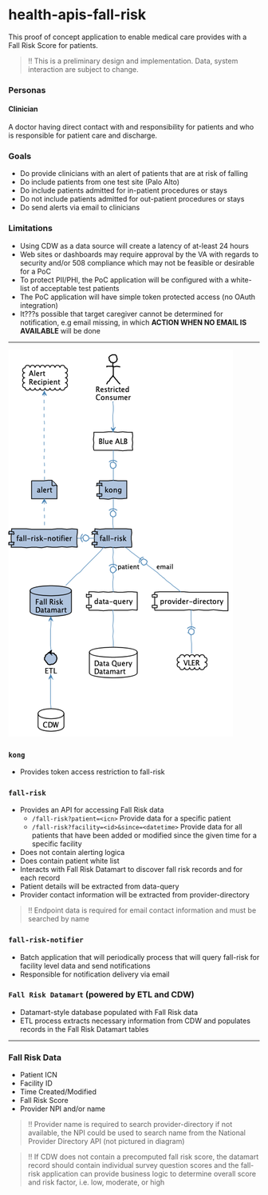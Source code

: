 # health-apis-fall-risk

This proof of concept application to enable medical care provides with a Fall Risk Score for patients.

> !! This is a preliminary design and implementation. Data, system interaction are subject to change.


### Personas
#### Clinician

A doctor having direct contact with and responsibility for patients and who is responsible for patient care and discharge.


### Goals
- Do provide clinicians with an alert of patients that are at risk of falling
- Do include patients from one test site (Palo Alto)
- Do include patients admitted for in-patient procedures or stays
- Do not include patients admitted for out-patient procedures or stays
- Do send alerts via email to clinicians


### Limitations
- Using CDW as a data source will create a latency of at-least 24 hours
- Web sites or dashboards may require approval by the VA with regards to security and/or 508 compliance which may not be feasible or desirable for a PoC
- To protect PII/PHI, the PoC application will be configured with a white-list of acceptable test patients
- The PoC application will have simple token protected access (no OAuth integration)
- It???s possible that target caregiver cannot be determined for notification, e.g email missing, in which **ACTION WHEN NO EMAIL IS AVAILABLE** will be done


---

![Components](src/plantuml/fall-risk.png)

### `kong`
- Provides token access restriction to fall-risk

### `fall-risk`
- Provides an API for accessing Fall Risk data
  - `/fall-risk?patient=<icn>`
    Provide data for a specific patient
  - `/fall-risk?facility=<id>&since=<datetime>`
    Provide data for all patients that have been added or modified since the given time for a specific facility
- Does not contain alerting logica
- Does contain patient white list
- Interacts with Fall Risk Datamart to discover fall risk records and for each record
- Patient details will be extracted from data-query
- Provider contact information will be extracted from provider-directory
> !! Endpoint data is required for email contact information and must be searched by name

### `fall-risk-notifier`
- Batch application that will periodically process that will query fall-risk for facility level data and send notifications
- Responsible for notification delivery via email


### `Fall Risk Datamart` (powered by ETL  and CDW)
- Datamart-style database populated with Fall Risk data
- ETL process extracts necessary information from CDW and populates records in the Fall Risk Datamart tables


---

### Fall Risk Data
- Patient ICN
- Facility ID
- Time Created/Modified
- Fall Risk Score
- Provider NPI and/or name

> !! Provider name is required to search provider-directory if not available, the NPI could be used to search name from the National Provider Directory API (not pictured in diagram)

> !! If CDW does not contain a precomputed fall risk score, the datamart record should contain individual survey question scores and the fall-risk application can provide business logic to determine overall score and risk factor, i.e. low, moderate, or high
